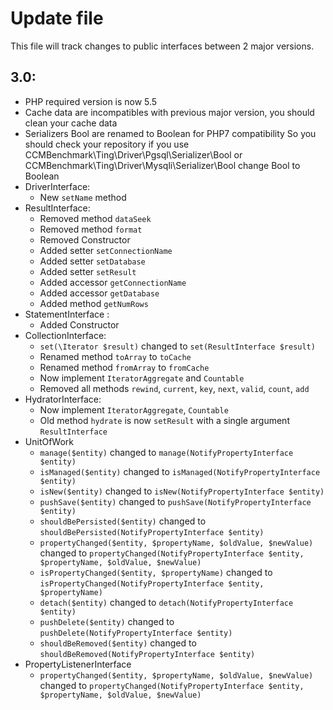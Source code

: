 # Update file
This file will track changes to public interfaces between 2 major versions.

## 3.0:
* PHP required version is now 5.5
* Cache data are incompatibles with previous major version, you should clean your cache data
* Serializers Bool are renamed to Boolean for PHP7 compatibility
    So you should check your repository if you use CCMBenchmark\Ting\Driver\Pgsql\Serializer\Bool or
    CCMBenchmark\Ting\Driver\Mysqli\Serializer\Bool change Bool to Boolean
* DriverInterface:
    * New ```setName``` method
* ResultInterface:
    * Removed method ```dataSeek```
    * Removed method ```format```
    * Removed Constructor
    * Added setter ```setConnectionName```
    * Added setter ```setDatabase```
    * Added setter ```setResult```
    * Added accessor ```getConnectionName```
    * Added accessor ```getDatabase```
    * Added method ```getNumRows```
* StatementInterface :
    * Added Constructor
* CollectionInterface:
    * ```set(\Iterator $result)``` changed to ```set(ResultInterface $result)```
    * Renamed method ```toArray``` to ```toCache```
    * Renamed method ```fromArray``` to ```fromCache```
    * Now implement ```IteratorAggregate``` and ```Countable```
    * Removed all methods ```rewind```, ```current```, ```key```, ```next```, ```valid```, ```count```, ```add```
* HydratorInterface:
    * Now implement ```IteratorAggregate```, ```Countable```
    * Old method ```hydrate``` is now ```setResult``` with a single argument ```ResultInterface```
* UnitOfWork
    * ```manage($entity)``` changed to ```manage(NotifyPropertyInterface $entity)```
    * ```isManaged($entity)``` changed to ```isManaged(NotifyPropertyInterface $entity)```
    * ```isNew($entity)``` changed to ```isNew(NotifyPropertyInterface $entity)```
    * ```pushSave($entity)``` changed to ```pushSave(NotifyPropertyInterface $entity)```
    * ```shouldBePersisted($entity)``` changed to ```shouldBePersisted(NotifyPropertyInterface $entity)```
    * ```propertyChanged($entity, $propertyName, $oldValue, $newValue)``` changed to ```propertyChanged(NotifyPropertyInterface $entity, $propertyName, $oldValue, $newValue)```
    * ```isPropertyChanged($entity, $propertyName)``` changed to ```isPropertyChanged(NotifyPropertyInterface $entity, $propertyName)```
    * ```detach($entity)``` changed to ```detach(NotifyPropertyInterface $entity)```
    * ```pushDelete($entity)``` changed to ```pushDelete(NotifyPropertyInterface $entity)```
    * ```shouldBeRemoved($entity)``` changed to ```shouldBeRemoved(NotifyPropertyInterface $entity)```
* PropertyListenerInterface
    * ```propertyChanged($entity, $propertyName, $oldValue, $newValue)``` changed to ```propertyChanged(NotifyPropertyInterface $entity, $propertyName, $oldValue, $newValue)```
